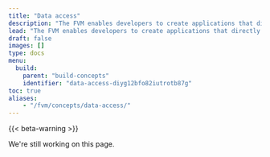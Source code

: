 ```yaml
---
title: "Data access"
description: "The FVM enables developers to create applications that directly tie-into Filecoin's decentralized storage network. This page details how actors and contracts can access this data, and what they can do with it."
lead: "The FVM enables developers to create applications that directly tie-into Filecoin's decentralized storage network. This page details how actors and contracts can access this data, and what they can do with it."
draft: false
images: []
type: docs
menu:
  build:
    parent: "build-concepts"
    identifier: "data-access-diyg12bfo82iutrotb87g"
toc: true
aliases:
    - "/fvm/concepts/data-access/"
---
```


{{< beta-warning >}}

We're still working on this page.

<!-- - Can I access IPFS data from FVM? -->
<!-- - Can I access Filecoin state information? -->
<!-- - How do I access a storage deal through a smart contract? -->

